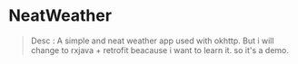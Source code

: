 # NeatWeather
> Desc : A simple and neat weather app used with okhttp.
        But i will change to rxjava + retrofit beacause i  want to learn it.
        so it's a demo.
